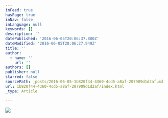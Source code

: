 ```yaml
---
inFeed: true
hasPage: true
inNav: false
inLanguage: null
keywords: []
description: ''
datePublished: '2016-06-05T20:06:37.800Z'
dateModified: '2016-06-05T20:06:27.949Z'
title: ''
author:
  - name: ''
    url: ''
authors: []
publisher: null
starred: false
sourcePath: _posts/2016-06-05-1b820f44-4360-4cd5-a8af-207909d1d2af.md
url: 1b820f44-4360-4cd5-a8af-207909d1d2af/index.html
_type: Article

---
```

![](https://the-grid-user-content.s3-us-west-2.amazonaws.com/6dc49ff4-b994-4ca8-bf0e-a4f8c39f8201.jpg)